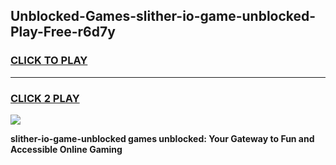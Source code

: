 
## Unblocked-Games-slither-io-game-unblocked-Play-Free-r6d7y
<h3>
<a href="https://premium76.site?title=slither-io-game-unblocked&ref=19M">CLICK TO PLAY</a></h3>
<hr>

<h3>
<a href="https://premium76.site?title=slither-io-game-unblocked&ref=19M">CLICK 2 PLAY</a>
  
</h3>

<a href="https://premium76.site?title=slither-io-game-unblocked&ref=19M"><img src="https://clearcache.store/games.png"></a>


**slither-io-game-unblocked games unblocked: Your Gateway to Fun and Accessible Online Gaming**
